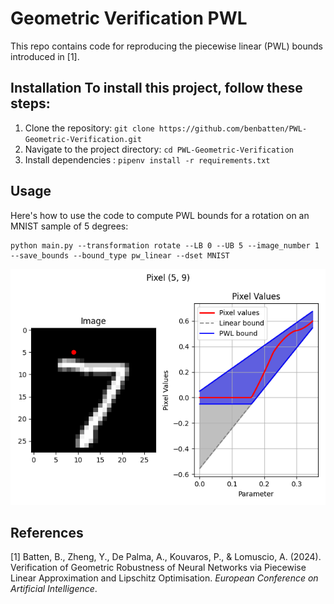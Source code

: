# Geometric Verification PWL
This repo contains code for reproducing the piecewise linear (PWL) bounds introduced in [1].

## Installation To install this project, follow these steps:

1. Clone the repository: `git clone https://github.com/benbatten/PWL-Geometric-Verification.git`
2. Navigate to the project directory: `cd PWL-Geometric-Verification`
3. Install dependencies : `pipenv install -r requirements.txt`

## Usage
Here's how to use the code to compute PWL bounds for a rotation on an MNIST sample of 5 degrees:

```shell
python main.py --transformation rotate --LB 0 --UB 5 --image_number 1 --save_bounds --bound_type pw_linear --dset MNIST
```

<img src="visualization.png" alt="Example visualization" />

## References

[1] Batten, B., Zheng, Y., De Palma, A., Kouvaros, P., & Lomuscio, A. (2024). Verification of Geometric Robustness of Neural Networks via Piecewise Linear Approximation and Lipschitz Optimisation. _European Conference on Artificial Intelligence_.
